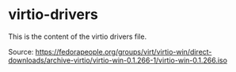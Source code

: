 # virtio-drivers
This is the content of the virtio drivers file.

Source: https://fedorapeople.org/groups/virt/virtio-win/direct-downloads/archive-virtio/virtio-win-0.1.266-1/virtio-win-0.1.266.iso
